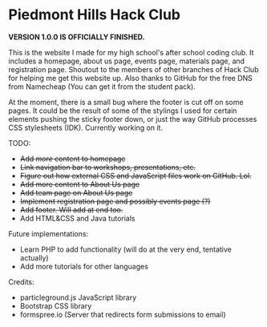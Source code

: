 # Piedmont Hills Hack Club
**VERSION 1.0.0 IS OFFICIALLY FINISHED.**

This is the website I made for my high school's after school coding club.
It includes a homepage, about us page, events page, materials page, and registration page.
Shoutout to the members of other branches of Hack Club for helping me get this website up.
Also thanks to GitHub for the free DNS from Namecheap (You can get it from the student pack).

At the moment, there is a small bug where the footer is cut off on some pages. It could
be the result of some of the stylings I used for certain elements pushing the sticky
footer down, or just the way GitHub processes CSS stylesheets (IDK). 
Currently working on it.

TODO:
* <s>Add *more* content to homepage</s>
* <s>Link navigation bar to workshops, presentations, etc.</s>
* <s>Figure out how external CSS and JavaScript files work on GitHub. Lol.</s>
* <s>Add more content to About Us page</s>
* <s>Add team page on About Us page</s>
* <s>Implement registration page and possibly events page (?)</s>
* <s>Add footer. Will add at end too.</s>
* Add HTML&CSS and Java tutorials

Future implementations:
* Learn PHP to add functionality (will do at the very end, tentative actually)
* Add more tutorials for other languages

Credits:
* particleground.js JavaScript library
* Bootstrap CSS library
* formspree.io (Server that redirects form submissions to email)

<!-- WHY
      ARE
        YOU
          HERE-->

